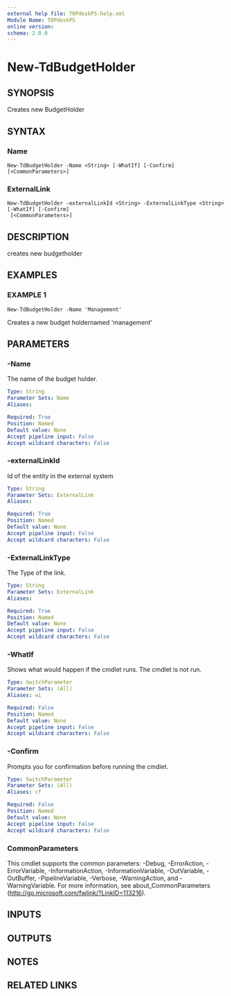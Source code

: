 ```yaml
---
external help file: TOPdeskPS-help.xml
Module Name: TOPdeskPS
online version:
schema: 2.0.0
---
```


# New-TdBudgetHolder

## SYNOPSIS
Creates new BudgetHolder

## SYNTAX

### Name
```
New-TdBudgetHolder -Name <String> [-WhatIf] [-Confirm] [<CommonParameters>]
```

### ExternalLink
```
New-TdBudgetHolder -externalLinkId <String> -ExternalLinkType <String> [-WhatIf] [-Confirm]
 [<CommonParameters>]
```

## DESCRIPTION
creates new budgetholder

## EXAMPLES

### EXAMPLE 1
```
New-TdBudgetHolder -Name 'Management'
```

Creates a new budget holdernamed 'management'

## PARAMETERS

### -Name
The name of the budget holder.

```yaml
Type: String
Parameter Sets: Name
Aliases:

Required: True
Position: Named
Default value: None
Accept pipeline input: False
Accept wildcard characters: False
```

### -externalLinkId
Id of the entity in the external system

```yaml
Type: String
Parameter Sets: ExternalLink
Aliases:

Required: True
Position: Named
Default value: None
Accept pipeline input: False
Accept wildcard characters: False
```

### -ExternalLinkType
The Type of the link.

```yaml
Type: String
Parameter Sets: ExternalLink
Aliases:

Required: True
Position: Named
Default value: None
Accept pipeline input: False
Accept wildcard characters: False
```

### -WhatIf
Shows what would happen if the cmdlet runs.
The cmdlet is not run.

```yaml
Type: SwitchParameter
Parameter Sets: (All)
Aliases: wi

Required: False
Position: Named
Default value: None
Accept pipeline input: False
Accept wildcard characters: False
```

### -Confirm
Prompts you for confirmation before running the cmdlet.

```yaml
Type: SwitchParameter
Parameter Sets: (All)
Aliases: cf

Required: False
Position: Named
Default value: None
Accept pipeline input: False
Accept wildcard characters: False
```

### CommonParameters
This cmdlet supports the common parameters: -Debug, -ErrorAction, -ErrorVariable, -InformationAction, -InformationVariable, -OutVariable, -OutBuffer, -PipelineVariable, -Verbose, -WarningAction, and -WarningVariable.
For more information, see about_CommonParameters (http://go.microsoft.com/fwlink/?LinkID=113216).

## INPUTS

## OUTPUTS

## NOTES

## RELATED LINKS
